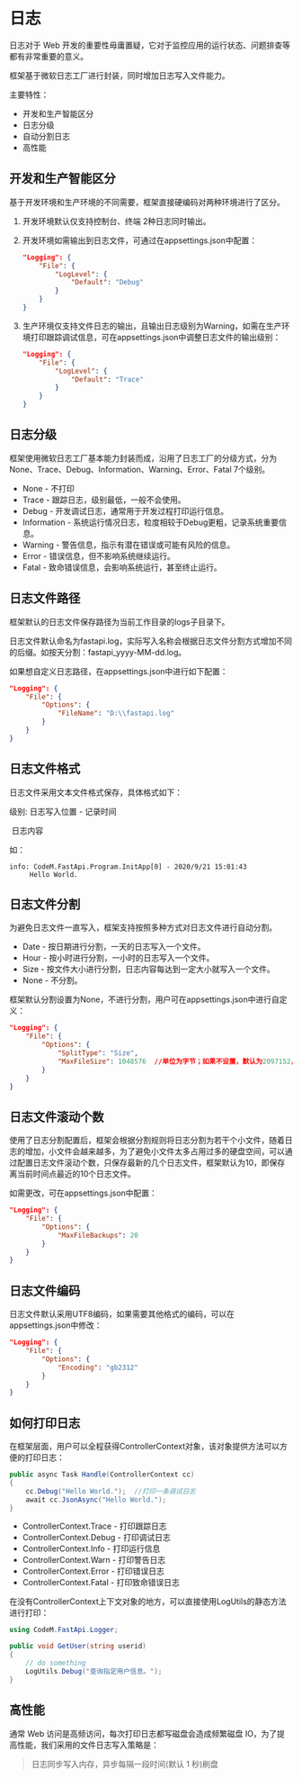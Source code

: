 # 日志

日志对于 Web 开发的重要性毋庸置疑，它对于监控应用的运行状态、问题排查等都有非常重要的意义。

框架基于微软日志工厂进行封装，同时增加日志写入文件能力。

主要特性：

- 开发和生产智能区分
- 日志分级
- 自动分割日志
- 高性能



## 开发和生产智能区分

基于开发环境和生产环境的不同需要，框架直接硬编码对两种环境进行了区分。

1. 开发环境默认仅支持控制台、终端 2种日志同时输出。

2. 开发环境如需输出到日志文件，可通过在appsettings.json中配置：

   ```json
   "Logging": {
       "File": {
           "LogLevel": {
               "Default": "Debug"
           }
       }
   }
   ```

3. 生产环境仅支持文件日志的输出，且输出日志级别为Warning，如需在生产环境打印跟踪调试信息，可在appsettings.json中调整日志文件的输出级别：

   ```json
   "Logging": {
       "File": {
           "LogLevel": {
               "Default": "Trace"
           }
       }
   }
   ```

   

## 日志分级

框架使用微软日志工厂基本能力封装而成，沿用了日志工厂的分级方式，分为None、Trace、Debug、Information、Warning、Error、Fatal 7个级别。

- None - 不打印
- Trace - 跟踪日志，级别最低，一般不会使用。
- Debug - 开发调试日志，通常用于开发过程打印运行信息。
- Information - 系统运行情况日志，粒度相较于Debug更粗，记录系统重要信息。
- Warning - 警告信息，指示有潜在错误或可能有风险的信息。
- Error - 错误信息，但不影响系统继续运行。
- Fatal - 致命错误信息，会影响系统运行，甚至终止运行。



## 日志文件路径

框架默认的日志文件保存路径为当前工作目录的logs子目录下。

日志文件默认命名为fastapi.log，实际写入名称会根据日志文件分割方式增加不同的后缀。如按天分割：fastapi_yyyy-MM-dd.log。

如果想自定义日志路径，在appsettings.json中进行如下配置：

```json
"Logging": {
    "File": {
        "Options": {
            "FileName": "D:\\fastapi.log"
        }
    }
}
```



## 日志文件格式

日志文件采用文本文件格式保存，具体格式如下：

级别: 日志写入位置 - 记录时间

​		 日志内容

如：

```
info: CodeM.FastApi.Program.InitApp[0] - 2020/9/21 15:01:43
     Hello World.
```



## 日志文件分割

为避免日志文件一直写入，框架支持按照多种方式对日志文件进行自动分割。

- Date - 按日期进行分割，一天的日志写入一个文件。
- Hour - 按小时进行分割，一小时的日志写入一个文件。
- Size - 按文件大小进行分割，日志内容每达到一定大小就写入一个文件。
- None - 不分割。



框架默认分割设置为None，不进行分割，用户可在appsettings.json中进行自定义：

```json
"Logging": {
    "File": {
        "Options": {
            "SplitType": "Size",
            "MaxFileSize": 1048576	//单位为字节；如果不设置，默认为2097152，即2M；其他分割类型无需设置该配置项。
        }
    }
}
```



## 日志文件滚动个数

使用了日志分割配置后，框架会根据分割规则将日志分割为若干个小文件，随着日志的增加，小文件会越来越多，为了避免小文件太多占用过多的硬盘空间，可以通过配置日志文件滚动个数，只保存最新的几个日志文件，框架默认为10，即保存离当前时间点最近的10个日志文件。

如需更改，可在appsettings.json中配置：

```json
"Logging": {
    "File": {
        "Options": {
            "MaxFileBackups": 20
        }
    }
}
```



## 日志文件编码

日志文件默认采用UTF8编码，如果需要其他格式的编码，可以在appsettings.json中修改：

```json
"Logging": {
    "File": {
        "Options": {
            "Encoding": "gb2312"
        }
    }
}
```



## 如何打印日志

在框架层面，用户可以全程获得ControllerContext对象，该对象提供方法可以方便的打印日志：

```c#
public async Task Handle(ControllerContext cc)
{
    cc.Debug("Hello World.");  //打印一条调试日志
    await cc.JsonAsync("Hello World.");
}
```

- ControllerContext.Trace - 打印跟踪日志
- ControllerContext.Debug - 打印调试日志
- ControllerContext.Info - 打印运行信息
- ControllerContext.Warn - 打印警告日志
- ControllerContext.Error - 打印错误日志
- ControllerContext.Fatal - 打印致命错误日志



在没有ControllerContext上下文对象的地方，可以直接使用LogUtils的静态方法进行打印：

```c#
using CodeM.FastApi.Logger;

public void GetUser(string userid)
{
    // do something
    LogUtils.Debug("查询指定用户信息。");
}
```



## 高性能

通常 Web 访问是高频访问，每次打印日志都写磁盘会造成频繁磁盘 IO，为了提高性能，我们采用的文件日志写入策略是：

> 日志同步写入内存，异步每隔一段时间(默认 1 秒)刷盘
